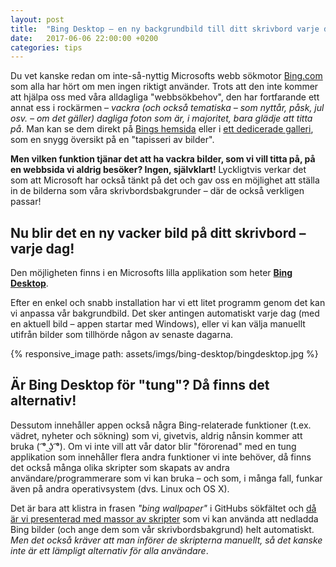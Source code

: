 ```yaml
---
layout: post
title:  "Bing Desktop – en ny backgrundbild till ditt skrivbord varje dag"
date:   2017-06-06 22:00:00 +0200
categories: tips
---
```


Du vet kanske redan om inte-så-nyttig Microsofts webb sökmotor [Bing.com](http://www.bing.com/) som alla har hört om men ingen riktigt använder. Trots att den inte kommer att hjälpa oss med våra alldagliga "webbsökbehov", den har fortfarande ett annat ess i rockärmen – *vackra (och också tematiska – som nyttår, påsk, jul osv. – om det gäller) dagliga foton som är, i majoritet, bara glädje att titta på*. 
Man kan se dem direkt på [Bings hemsida](http://www.bing.com/) eller i [ett dedicerade galleri](http://www.bing.com/gallery/), som en snygg översikt på en "tapisseri av bilder".

**Men vilken funktion tjänar det att ha vackra bilder, som vi vill titta på, på en webbsida vi aldrig besöker? Ingen, självklart!**
Lyckligtvis verkar det som att Microsoft har också tänkt på det och gav oss en möjlighet att ställa in de bilderna som våra skrivbordsbakgrunder – där de också verkligen passar!

## Nu blir det en ny vacker bild på ditt skrivbord – varje dag!

Den möjligheten finns i en Microsofts lilla applikation som heter **[Bing Desktop](http://www.bing.com/explore/desktop)**.

Efter en enkel och snabb installation har vi ett litet programm genom det kan vi anpassa vår bakgrundbild. Det sker antingen automatiskt varje dag (med en aktuell bild – appen startar med Windows), eller vi kan välja manuellt utifrån bilder som tillhörde någon av senaste dagarna.

{% responsive_image path: assets/imgs/bing-desktop/bingdesktop.jpg %}

## Är Bing Desktop för "tung"? Då finns det alternativ!

Dessutom innehåller appen också några Bing-relaterade funktioner (t.ex. vädret, nyheter och sökning) som vi, givetvis, aldrig nånsin kommer att bruka ( ͡° ͜ʖ ͡°). 
Om vi inte vill att vår dator blir "förorenad" med en tung applikation som innehåller flera andra funktioner vi inte behöver, då finns det också många olika skripter som skapats av andra användare/programmerare som vi kan bruka – och som, i många fall, funkar även på andra operativsystem (dvs. Linux och OS X). 

Det är bara att klistra in frasen *"bing wallpaper"* i GitHubs sökfältet och [då är vi presenterad med massor av skripter](https://github.com/search?q=bing+wallpaper) som vi kan använda att nedladda Bing bilder (och ange dem som vår skrivbordsbakgrund) helt automatiskt. *Men det också kräver att man införer de skripterna manuellt, så det kanske inte är ett lämpligt alternativ för alla användare*.
